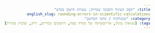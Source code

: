 ```yaml
---
title: "קסם העיגול והסכנה שבדיוק: טעויות חישוב במדע"
english_slug: rounding-errors-in-scientific-calculations
category: "טכנולוגיה / מדעי המחשב"
tags: [שגיאות עיגול, אריתמטיקה של נקודה צפה, חישובים נומריים, דיוק, יציבות נומרית]
---
```

<!DOCTYPE html>
<html lang="he" dir="rtl">
<head>
    <meta charset="UTF-8">
    <meta name="viewport" content="width=device-width, initial-scale=1.0">
    <title>קסם העיגול והסכנה שבדיוק: טעויות חישוב במדע</title>
    <style>
        @import url('https://fonts.googleapis.com/css2?family=Heebo:wght@300;400;700&display=swap');

        body {
            font-family: 'Heebo', sans-serif;
            line-height: 1.6;
            margin: 0;
            padding: 20px;
            background: linear-gradient(to bottom, #eef2f7, #e0e8f0); /* Soft gradient background */
            color: #333;
            direction: rtl;
            text-align: right;
        }

        .container {
            max-width: 900px;
            margin: 30px auto; /* More vertical margin */
            background: #fff;
            padding: 30px; /* More padding */
            border-radius: 12px; /* More rounded corners */
            box-shadow: 0 8px 16px rgba(0, 0, 0, 0.1); /* Softer, larger shadow */
            overflow: hidden; /* Clear floats */
        }

        h1, h2, h3 {
            color: #0056b3;
            text-align: center; /* Center headings */
            margin-bottom: 20px;
            font-weight: 700; /* Bolder headings */
        }
        h1 {
            margin-top: 0;
            font-size: 2.5em;
        }
         h2 {
             font-size: 1.8em;
             border-bottom: 2px solid #007bff; /* Underline H2 */
             padding-bottom: 10px;
         }
         h3 {
             font-size: 1.4em;
             color: #007bff;
             margin-top: 25px;
         }


        p {
            margin-bottom: 15px;
        }

        .app-section {
            margin-top: 40px; /* More space */
            padding: 30px;
            background-color: #f8f9fa; /* Lighter background for app section */
            border-radius: 8px;
            margin-bottom: 30px;
            border: 1px solid #e0e0e0; /* Subtle border */
        }

        .app-controls {
            display: grid; /* Use grid for better control layout */
            grid-template-columns: repeat(auto-fit, minmax(250px, 1fr)); /* Responsive grid */
            gap: 20px; /* Space between grid items */
            margin-bottom: 25px;
            align-items: center; /* Vertically align items */
        }

        .app-controls div {
            margin-bottom: 0; /* Remove margin bottom from grid items */
            display: flex; /* Use flexbox for label and input */
            align-items: center;
            justify-content: space-between; /* Space between label and input */
            background-color: #ffffff; /* White background for input rows */
            padding: 12px 15px;
            border-radius: 6px;
            border: 1px solid #dcdcdc;
            box-shadow: inset 0 1px 3px rgba(0, 0, 0, 0.05);
        }

        .app-controls label {
            font-weight: 700; /* Bolder labels */
            color: #555;
            margin-left: 15px; /* Space between label and input */
            flex-grow: 1; /* Allow label to take space */
            text-align: right; /* Align label text right */
        }

        .app-controls input[type="number"] {
            padding: 8px 10px;
            border: 1px solid #ccc;
            border-radius: 4px;
            width: 100px; /* Fixed width for inputs */
            direction: ltr; /* Numbers are LTR */
            text-align: left; /* Align numbers left */
            font-size: 1em;
            transition: border-color 0.3s ease; /* Smooth transition on focus */
        }
         .app-controls input[type="number"]:focus {
             border-color: #007bff; /* Highlight on focus */
             box-shadow: 0 0 5px rgba(0, 123, 255, 0.2);
         }

        .app-controls button {
            grid-column: 1 / -1; /* Make button span all columns */
            padding: 12px 25px; /* More padding */
            background: linear-gradient(to right, #007bff, #0056b3); /* Gradient button */
            color: white;
            border: none;
            border-radius: 6px; /* More rounded */
            cursor: pointer;
            font-size: 1.1em; /* Larger font */
            font-weight: 700;
            transition: background-color 0.3s ease, transform 0.1s ease; /* Smooth transitions */
            box-shadow: 0 4px 8px rgba(0, 123, 255, 0.3); /* Button shadow */
            display: block; /* Make button a block element */
            width: fit-content; /* Button width based on content */
            margin: 15px auto 0; /* Center button and add margin */
        }
        .app-controls button:hover {
            background: linear-gradient(to right, #0056b3, #003d7a); /* Darker gradient on hover */
            box-shadow: 0 6px 12px rgba(0, 123, 255, 0.4);
        }
         .app-controls button:active {
             transform: scale(0.98); /* Press effect */
         }

        .results {
            margin-top: 30px;
            padding: 20px;
            background-color: #e9f7ef; /* Light green background for results */
            border: 1px solid #c8e6c9;
            border-radius: 8px;
            box-shadow: 0 2px 4px rgba(0, 0, 0, 0.05);
            font-size: 1.1em;
        }

         .results div {
             margin-bottom: 12px; /* More space between result lines */
             padding-bottom: 12px;
             border-bottom: 1px dashed #d0d0d0; /* Dashed separator */
             display: flex; /* Use flexbox for label and value */
             justify-content: space-between; /* Space out label and value */
             align-items: center;
         }
        .results div:last-child {
             margin-bottom: 0;
             padding-bottom: 0;
             border-bottom: none; /* No border for last item */
        }

        .results strong {
            color: #004085; /* Darker blue for labels */
            font-weight: 700;
        }

         .results span {
             flex-shrink: 0; /* Prevent span from shrinking */
             text-align: left; /* Align numbers/results left */
             direction: ltr; /* Ensure results are LTR */
             font-family: monospace; /* Monospace font for numbers */
             color: #006400; /* Dark green for positive results */
         }

         .difference {
             font-weight: 700;
             color: #dc3545; /* Red color for difference */
             background-color: #f8d7da; /* Light red background for difference */
             border-top: 2px solid #dc3545 !important; /* Stronger border top */
             padding-top: 15px !important;
             margin-top: 15px !important;
             border-radius: 0 0 8px 8px; /* Round only bottom corners */
             margin: -20px -20px 0 -20px; /* Extend background to edges of results box */
             padding: 15px 20px 15px 20px !important;
             display: flex;
             justify-content: space-between;
             align-items: center;
         }
         .difference span {
             color: #dc3545; /* Red color for the difference value */
             font-weight: 700;
         }
         .difference strong {
            color: #a71d2a; /* Darker red for difference label */
         }


        /* Visualization Section */
         .visualization-area {
             margin-top: 30px;
             padding: 20px;
             background-color: #f0f4f7; /* Light blue background */
             border-radius: 8px;
             border: 1px solid #d0d8e0;
             overflow: hidden; /* Needed for bar containment */
         }
        .visualization-area h3 {
             margin-top: 0;
             text-align: center;
             color: #0056b3;
         }
        .vis-item {
            margin-bottom: 15px;
        }
         .vis-label {
             font-weight: 700;
             color: #555;
             margin-bottom: 5px;
             font-size: 0.95em;
         }
         .vis-bar-container {
             width: 100%; /* Container takes full width */
             height: 20px; /* Fixed height for bars */
             background-color: #e0e0e0; /* Background for empty bar space */
             border-radius: 4px;
             overflow: hidden; /* Hide overflow if bar exceeds container */
             position: relative; /* Needed for absolute positioning of difference marker */
         }
         .vis-bar {
             height: 100%;
             width: 0; /* Start with 0 width for animation */
             border-radius: 4px;
             transition: width 1.5s ease-out; /* Animation for bar growth */
             position: absolute; /* Position bars within container */
             top: 0;
             left: 0; /* Bars grow from the left */
         }
        .vis-bar.precise {
            background-color: #28a745; /* Green for precise */
             z-index: 2; /* Bring precise bar slightly forward */
        }
        .vis-bar.rounded {
            background-color: #007bff; /* Blue for rounded */
             z-index: 1; /* Keep rounded bar behind */
        }

        .vis-difference-marker {
             position: absolute;
             top: 0;
             bottom: 0;
             width: 3px; /* Width of the marker line */
             background-color: #dc3545; /* Red color for difference */
             z-index: 3; /* Above the bars */
             transition: left 1.5s ease-out; /* Animate marker position */
         }

        .explanation-button-container {
            text-align: center;
            margin-top: 30px;
            margin-bottom: 30px;
        }

        #explanationButton {
            display: inline-block; /* Make it inline-block */
            padding: 12px 25px;
            background-color: #28a745; /* Green button */
            color: white;
            border: none;
            border-radius: 6px;
            cursor: pointer;
            font-size: 1.1em;
            font-weight: 700;
            transition: background-color 0.3s ease, transform 0.1s ease, box-shadow 0.3s ease;
            box-shadow: 0 4px 8px rgba(40, 167, 69, 0.3);
        }
        #explanationButton:hover {
            background-color: #218838; /* Darker green on hover */
            box-shadow: 0 6px 12px rgba(40, 167, 69, 0.4);
        }
         #explanationButton:active {
             transform: scale(0.98);
         }


        .explanation-section {
            margin-top: 30px;
            padding: 25px;
            background-color: #fff;
            border-radius: 8px;
            box-shadow: 0 2px 8px rgba(0, 0, 0, 0.05);
            border: 1px solid #e0e0e0;
            display: none; /* Hidden by default */
            opacity: 0; /* Start invisible for fade-in */
            transition: opacity 0.5s ease; /* Fade-in animation */
        }
         .explanation-section.visible {
             display: block;
             opacity: 1;
         }

         .explanation-section ul {
             list-style: disc inside;
             padding-right: 20px;
             margin-bottom: 15px;
         }
         .explanation-section li {
             margin-bottom: 8px;
         }
         .explanation-section p:last-child {
             margin-bottom: 0;
         }

        /* Responsive adjustments */
        @media (max-width: 600px) {
            .container {
                padding: 20px;
            }
            h1 {
                font-size: 2em;
            }
            h2 {
                font-size: 1.5em;
            }
             .app-controls div {
                 flex-direction: column; /* Stack label and input on small screens */
                 align-items: flex-end; /* Align stacked items to the right */
             }
            .app-controls label {
                margin-left: 0;
                margin-bottom: 5px; /* Space between stacked label and input */
                 width: 100%; /* Label takes full width */
                 text-align: right;
            }
            .app-controls input[type="number"] {
                width: 100%; /* Input takes full width */
                text-align: right; /* Align input text right in stacked layout */
                direction: rtl; /* Numbers display RTL in stacked layout */
            }
            .app-controls button {
                width: 100%; /* Full width button */
            }
            .results div {
                flex-direction: column;
                 align-items: flex-end;
            }
            .results strong {
                 width: 100%;
                 margin-bottom: 5px;
                 text-align: right;
            }
            .results span {
                 width: 100%;
                 text-align: right; /* Results text RTL */
                 direction: rtl; /* Results numbers RTL */
            }
             .difference {
                 flex-direction: column;
                 align-items: flex-end;
                 text-align: right;
             }
            .difference span {
                 text-align: right;
                 direction: rtl;
            }
        }

    </style>
</head>
<body>
    <div class="container">
        <h1>הסכנה שבדיוק: מסע אל לב שגיאות העיגול</h1>

        <p>האם הייתם מופתעים לגלות שהמחשב שלכם לא תמיד מסוגל לחשב במדויק חיבור פשוט כמו 0.1 + 0.2? בעולם הדיגיטלי, ייצוג מספרים אינו מושלם, וכל חישוב כמעט כרוך ב'עיגול' קטן. מה קורה כשהעיגולים הזעירים האלה מתחילים להצטבר שוב ושוב? בואו נגלה!</p>

        <div class="app-section">
            <h2>מעבדת הדיוק המצטבר</h2>
            <p>הגדירו ניסוי: בחרו מספר, כמה פעמים לחבר אותו לעצמו, ובאיזו רמת דיוק המחשב "מעגל" את התוצאה בכל שלב. ראו במו עיניכם כיצד טעות קטנה הופכת למשמעותית!</p>

            <div class="app-controls">
                <div>
                    <label for="numberToAdd">המספר שנחבר שוב ושוב:</label>
                    <input type="number" id="numberToAdd" value="0.1" step="any">
                </div>
                 <div>
                     <label for="repetitions">כמה פעמים לחזור על החיבור (צעדים):</label>
                     <input type="number" id="repetitions" value="100" min="1">
                 </div>
                 <div>
                     <label for="precision">דיוק החישוב בכל צעד (ספרות אחרי הנקודה):</label>
                     <input type="number" id="precision" value="1" min="0" max="15">
                 </div>
                <button id="runCalculation">בצע את הניסוי!</button>
            </div>

            <div class="results" id="calculationResults">
                <div><strong>תוצאה מדויקת (כפי שהיינו מצפים מתמטית):</strong> <span id="preciseResult">-</span></div>
                <div><strong>תוצאה כשמעגלים בכל שלב:</strong> <span id="roundedResult">-</span></div>
                <div class="difference"><strong>ההפרש המצטבר:</strong> <span id="difference">-</span></div>
            </div>

            <div class="visualization-area">
                 <h3>המחשה ויזואלית של התוצאות</h3>
                 <div class="vis-item">
                     <div class="vis-label">תוצאה מדויקת:</div>
                     <div class="vis-bar-container">
                         <div id="preciseVisBar" class="vis-bar precise"></div>
                     </div>
                 </div>
                 <div class="vis-item">
                     <div class="vis-label">תוצאה מעוגלת:</div>
                     <div class="vis-bar-container">
                         <div id="roundedVisBar" class="vis-bar rounded"></div>
                         <!-- Optional: add a difference marker -->
                         <div id="differenceVisMarker" class="vis-difference-marker"></div>
                     </div>
                 </div>
                 <p style="text-align: center; margin-top: 15px; font-size: 0.9em; color: #555;">הסרגלים ממחישים את התוצאות ביחס לתוצאה המדויקת. הפער האדום מצביע על גודל ההפרש המצטבר.</p>
             </div>

        </div>

        <div class="explanation-button-container">
            <button id="explanationButton">איך זה קורה? פענחו את התעלומה!</button>
        </div>


        <div class="explanation-section" id="explanation">
            <h2>הסבר מורחב: המדע שמאחורי הטעות</h2>

            <h3>מהן שגיאות עיגול (Rounding Errors)?</h3>
            <p>שגיאות עיגול הן הפער הבלתי נמנע בין ערך מתמטי אידיאלי של מספר לבין האופן שבו מחשב מסוגל לייצג אותו בפועל. הן נובעות מכך שלמחשבים יש כמות סופית של זיכרון לייצוג מספרים, ולכן מספרים עשרוניים מסוימים (כמו שברים אינסופיים בייצוג בינארי) חייבים "להיקצץ" או להיות מיוצגים בצורה מקורבת.</p>

            <h3>למה הן קורות בחישובים דיגיטליים?</h3>
            <ul>
                <li><strong>בסיס בינארי:</strong> מחשבים עובדים בבסיס 2 (בינארי). שברים עשרוניים שנראים פשוטים לנו בבסיס 10 (כמו 0.1 או 0.2) עשויים להיות שברים מחזוריים אינסופיים בבסיס 2 (לדוגמה, 0.1 עשרוני הוא 0.0001100110011... בינארי), ולכן חייבים לעבור "קיטום" בדיוק מסוים.</li>
                <li><strong>ייצוג נקודה צפה (Floating-Point):</strong> הדרך הסטנדרטית לייצוג מספרים ממשיים במחשבים. היא משתמשת בפורמט שמזכיר כתיב מדעי (חלק משמעותי הנקרא מנטיסה, וחזקה של 2 הנקראת אקספוננט). כמות הספרות המוקדשת למנטיסה מוגבלת, מה שמכתיב את הדיוק המקסימלי האפשרי.</li>
            </ul>

            <h3>דוגמאות פשוטות לשגיאות עיגול בודדות</h3>
            <p>רוב שפות התכנות המשתמשות בייצוג נקודה צפה סטנדרטי (כמו IEEE 754) יראו שחישוב פשוט כמו <code>0.1 + 0.2</code> אינו שווה בדיוק ל-<code>0.3</code>. במקום זאת, התוצאה תהיה קרוב מאוד, אך לא זהה (למשל, <code>0.30000000000000004</code>). זוהי שגיאת עיגול בודדת, לרוב זניחה.</p>

            <h3>כיצד שגיאות עיגול מצטברות ומתעצמות (אפקט הדומינו)</h3>
            <p>כפי שהניסוי למעלה הדגים, הבעיה הגדולה מתחילה כשמבצעים סדרת חישובים, ובמיוחד כאשר כל חישוב משתמש בתוצאה המעוגלת של החישוב הקודם (חישוב איטרטיבי). גם אם שגיאת העיגול בכל צעד היא זעירה עד כדי כך שכמעט בלתי ניכרת, חזרה עליה אלפי או מיליוני פעמים גורמת לשגיאות הזעירות הללו "להתגלגל" ולהצטבר לסכום משמעותי. הניסוי של חיבור חוזר של מספר קטן הוא דוגמה קלאסית להדגמת האפקט המצטבר.</p>

            <h3>השפעת הצטברות שגיאות על חישובים מדעיים והנדסיים</h3>
            <p>בתחומי מדע והנדסה רבים, חישובים מורכבים כוללים שרשראות ארוכות של פעולות. סימולציות פיזיקליות, חיזוי מזג אוויר, ניווט לוויינים, ניתוח נתונים - כולם תלויים בחישובים נומריים רבים. הצטברות שגיאות עיגול עלולה להוביל ל:</p>
            <ul>
                <li><strong>תוצאות שגויות:</strong> פער משמעותי בין התוצאה הנומרית שהתקבלה לערך התיאורטי הנכון.</li>
                <li><strong>אי-יציבות נומרית:</strong> מצב שבו שגיאה זעירה בקלט או בחישוב הראשוני מתעצמת בצורה בלתי נשלטת ומובילה לתוצאות חסרות משמעות לחלוטין.</li>
                <li><strong>השלכות מעשיות:</strong> החל מחיזוי שגוי ועד כשלים מערכתיים או בעיות בטיחות (למשל, בתעופה או בקרה תעשייתית).</li>
            </ul>

            <h3>דיוק לעומת יציבות נומרית - מה ההבדל?</h3>
            <p><strong>דיוק (Accuracy):</strong> מידת הקרבה של תוצאת החישוב לערך האמיתי הנכון.</p>
            <p><strong>יציבות נומרית (Numerical Stability):</strong> האם אלגוריתם החישוב רגיש לשגיאות קטנות (כולל שגיאות עיגול). אלגוריתם יציב ידאג ששגיאות קטנות לא יתעצמו בצורה פרועה. אלגוריתם לא יציב עלול לקחת שגיאה זעירה ולהפוך אותה לקטסטרופה חישובית.</p>

            <h3>דרכים להתמודד עם האתגר</h3>
            <p>מדענים ומהנדסים המבצעים חישובים נומריים משמעותיים חייבים להיות מודעים לנושא ונקוט בצעדים כדי למזער את הסיכון:</p>
            <ul>
                <li><strong>בחירת אלגוריתמים יציבים:</strong> לעיתים ישנן דרכים שונות לבצע את אותו חישוב מתמטי; יש לבחור בדרך היציבה נומרית.</li>
                <li><strong>שימוש ב"דיוק כפול" (Double Precision):</strong> ייצוג מספרים עם יותר ביטים (לרוב 64 במקום 32), המאפשר יותר ספרות משמעותיות ומפחית משמעותית שגיאות עיגול, אם כי אינו מבטל אותן לחלוטין.</li>
                <li><strong>ניתוח שגיאות:</strong> בחינה תיאורטית או ניסויית של אופן הצטברות השגיאות באלגוריתם ספציפי.</li>
                <li><strong>שימוש בספריות מיוחדות:</strong> במקרים קריטיים, ניתן להשתמש בספריות תכנות המאפשרות חישובים עם "דיוק שרירותי" (Arbitrary-Precision Arithmetic), שבו רמת הדיוק אינה קבועה אלא מותאמת לפי הצורך (על חשבון מהירות).</li>
            </ul>

            <h3>סיכום: חשיבות המודעות</h3>
            <p>שגיאות עיגול אינן בעיה שולית אלא מגבלה מהותית של חישובים דיגיטליים. הבנה עמוקה של מקורן, אופן התנהגותן, והיכולת לזהות מתי הן עלולות להפוך למשמעותיות, חיונית להבטחת אמינות תוצאות בחישובים מדעיים והנדסיים. זהו חלק בלתי נפרד מהאמנות והמדע של פתרון בעיות באמצעות מחשבים.</p>
        </div>
    </div>

    <script>
        function roundToPrecision(num, precision) {
            // Clamp precision to a reasonable range
            precision = Math.max(0, Math.min(precision, 15)); // Standard JS Number safe precision limit ~15-16

            if (precision === 0) {
                return Math.round(num);
            }

            // Use exponential notation for precision handling to avoid floating point issues with multiplication
            const roundedString = num.toFixed(precision);
            return parseFloat(roundedString);

            /* // Alternative method using Math.pow, potentially less accurate for very high precision
            const factor = Math.pow(10, precision);
            // Add a small tolerance to handle edge cases like 0.1 + 0.2 resulting in ~0.30000000000000004
            // and ensure it rounds correctly down or up. Using Number.EPSILON is standard practice.
            const rounded = Math.round((num + Number.EPSILON) * factor) / factor;
            // Handle potential -0 result
            return Object.is(rounded, -0) ? 0 : rounded;
            */
        }

        document.getElementById('runCalculation').addEventListener('click', function() {
            const numberToAddInput = document.getElementById('numberToAdd');
            const repetitionsInput = document.getElementById('repetitions');
            const precisionInput = document.getElementById('precision');

            const numberToAdd = parseFloat(numberToAddInput.value);
            const repetitions = parseInt(repetitionsInput.value, 10);
            const precision = parseInt(precisionInput.value, 10);

            // Add subtle animation/feedback to inputs on click
             [numberToAddInput, repetitionsInput, precisionInput].forEach(input => {
                 input.classList.add('input-flash');
                 setTimeout(() => input.classList.remove('input-flash'), 500);
             });


            if (isNaN(numberToAdd) || isNaN(repetitions) || isNaN(precision) || repetitions < 1 || precision < 0 || precision > 15) { // Keep max precision reasonable for JS Number
                alert('אנא הכנס ערכים תקינים.\nהמספר המצטבר: כל מספר.\nמספר הצעדים: מספר שלם וחיובי (1 ומעלה).\nדיוק החישוב: מספר שלם בין 0 ל-15.');
                return;
            }

            // Precise calculation (standard JS Number multiplication)
            const preciseResult = numberToAdd * repetitions;

            // Rounded calculation
            let roundedResult = 0;
            for (let i = 0; i < repetitions; i++) {
                roundedResult = roundedResult + numberToAdd;
                // Apply rounding at each step
                roundedResult = roundToPrecision(roundedResult, precision);
            }

            // Calculate difference
            const difference = preciseResult - roundedResult;

            // Display results
            // Determine display precision dynamically or use a fixed value that shows enough digits
            const displayPrecision = Math.max(precision + 4, 8); // Show enough digits to see small differences

            const preciseResultSpan = document.getElementById('preciseResult');
            const roundedResultSpan = document.getElementById('roundedResult');
            const differenceSpan = document.getElementById('difference');

             // Fade out old results
             const resultsDiv = document.getElementById('calculationResults');
             resultsDiv.style.opacity = 0;
             resultsDiv.style.transition = 'opacity 0.3s ease-out';

             // Update results and fade in
             setTimeout(() => {
                 preciseResultSpan.textContent = preciseResult.toFixed(displayPrecision);
                 roundedResultSpan.textContent = roundedResult.toFixed(displayPrecision);
                 differenceSpan.textContent = difference.toFixed(displayPrecision);

                 // Highlight difference if it's non-zero (within a small tolerance considering potential FP noise)
                 const differenceParentDiv = differenceSpan.parentElement;
                 if (Math.abs(difference) > Number.EPSILON * Math.abs(preciseResult) * Math.pow(repetitions, 0.5) * 100) { // Heuristic tolerance for accumulated error
                      differenceParentDiv.classList.add('difference');
                      // Maybe add a shake animation to the difference element
                      differenceParentDiv.classList.add('shake-animation');
                      setTimeout(() => differenceParentDiv.classList.remove('shake-animation'), 600); // Match animation duration
                 } else {
                      differenceParentDiv.classList.remove('difference');
                 }
                 resultsDiv.style.opacity = 1;
             }, 300); // Delay update slightly for fade effect


             // --- Update Visualization ---
             const preciseVisBar = document.getElementById('preciseVisBar');
             const roundedVisBar = document.getElementById('roundedVisBar');
             const differenceVisMarker = document.getElementById('differenceVisMarker');
             const visBarContainer = preciseVisBar.parentElement; // Get the container width reference

             // Calculate the maximum value to base the percentage width on
             // Use the larger of the two results, or the precise result as the "target" 100%
             const maxValueForVis = Math.max(Math.abs(preciseResult), Math.abs(roundedResult), Math.abs(numberToAdd * repetitions));
             const containerWidth = visBarContainer.offsetWidth; // Get actual pixel width

             // Reset bars to 0 width for animation restart
             preciseVisBar.style.width = '0';
             roundedVisBar.style.width = '0';
             differenceVisMarker.style.left = '0';
             differenceVisMarker.style.width = '0';


             // Animate bars after a short delay
             setTimeout(() => {
                 if (maxValueForVis === 0) {
                     preciseVisBar.style.width = '0%';
                     roundedVisBar.style.width = '0%';
                     differenceVisMarker.style.width = '0'; // No difference marker if results are zero
                 } else {
                     // Calculate width based on percentage of max value
                     const preciseWidth = (preciseResult / maxValueForVis) * 100;
                     const roundedWidth = (roundedResult / maxValueForVis) * 100;

                     // Cap widths at 100% of the container to avoid overflow issues in visualization
                     // If results are negative, need to handle that - let's assume positive values for simplicity in visualization bars
                     // Or handle negative values by positioning bars from right? Let's stick to positive for this visual
                     const finalPreciseWidth = Math.max(0, Math.min(100, preciseWidth));
                     const finalRoundedWidth = Math.max(0, Math.min(100, roundedWidth));

                     preciseVisBar.style.width = finalPreciseWidth + '%';
                     roundedVisBar.style.width = finalRoundedWidth + '%';

                     // Position the difference marker between the end of the rounded bar and the precise bar
                     // Or, maybe a marker showing the absolute difference magnitude scaled?
                     // Let's make the marker show the *gap* between the end points.
                     // The marker starts at the end of the rounded bar and extends to the end of the precise bar.
                     const minEnd = Math.min(finalPreciseWidth, finalRoundedWidth);
                     const maxEnd = Math.max(finalPreciseWidth, finalRoundedWidth);
                     const diffWidthPercentage = maxEnd - minEnd;

                     // Set marker position and width
                     differenceVisMarker.style.left = minEnd + '%';
                     differenceVisMarker.style.width = diffWidthPercentage + '%';
                     differenceVisMarker.style.backgroundColor = (preciseResult >= roundedResult) ? '#dc3545' : '#ffc107'; // Red if rounded is less, yellow if rounded is more
                 }
             }, 400); // Delay animation slightly after results update

        });


         document.getElementById('explanationButton').addEventListener('click', function() {
             const explanationDiv = document.getElementById('explanation');
             const isVisible = explanationDiv.classList.contains('visible');

             if (isVisible) {
                 explanationDiv.style.opacity = 0;
                 explanationDiv.addEventListener('transitionend', function handler() {
                     explanationDiv.style.display = 'none';
                     explanationDiv.classList.remove('visible');
                     this.removeEventListener('transitionend', handler);
                 });
                 this.textContent = 'איך זה קורה? פענחו את התעלומה!';
             } else {
                 explanationDiv.style.display = 'block';
                 // Use a timeout to allow display: block to take effect before starting transition
                 setTimeout(() => {
                     explanationDiv.classList.add('visible');
                     explanationDiv.style.opacity = 1;
                 }, 10); // Small delay
                 this.textContent = 'הסתירו את ההסבר';
             }
         });

         // Optional: Run calculation with default values on page load for immediate demonstration
          document.addEventListener('DOMContentLoaded', () => {
              // Add a slight delay on load to make sure everything is rendered before calculation/animation
              setTimeout(() => {
                  document.getElementById('runCalculation').click();
              }, 100);
          });

        /* Add CSS for the input flash animation */
         const styleSheet = document.styleSheets[0];
         const flashAnimation = `
             @keyframes inputFlash {
                 0% { background-color: yellow; }
                 100% { background-color: white; }
             }
         `;
         const flashRule = `.input-flash { animation: inputFlash 0.5s ease-out; }`;
         styleSheet.insertRule(flashAnimation, styleSheet.cssRules.length);
         styleSheet.insertRule(flashRule, styleSheet.cssRules.length);

         /* Add CSS for the shake animation */
         const shakeAnimation = `
             @keyframes shake {
                0%, 100% { transform: translateX(0); }
                20%, 60% { transform: translateX(-5px); }
                40%, 80% { transform: translateX(5px); }
             }
         `;
         const shakeRule = `.shake-animation { animation: shake 0.6s cubic-bezier(.36,.07,.19,.97) both; transform: translate3d(0, 0, 0); perspective: 1000px; }`;
          styleSheet.insertRule(shakeAnimation, styleSheet.cssRules.length);
          styleSheet.insertRule(shakeRule, styleSheet.cssRules.length);


    </script>
</body>
</html>
